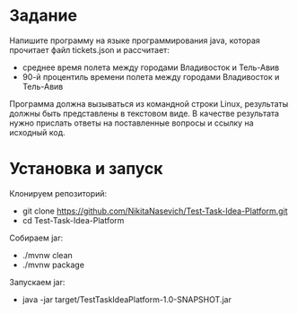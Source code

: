 # Задание
Напишите программу на языке программирования java, которая прочитает файл tickets.json и рассчитает:

- среднее время полета между городами Владивосток и Тель-Авив
- 90-й процентиль времени полета между городами Владивосток и Тель-Авив

Программа должна вызываться из командной строки Linux, результаты должны быть представлены в текстовом виде. В качестве результата нужно прислать ответы на поставленные вопросы и ссылку на исходный код.


# Установка и запуск
Клонируем репозиторий:

- git clone https://github.com/NikitaNasevich/Test-Task-Idea-Platform.git
- cd Test-Task-Idea-Platform

Собираем jar:

- ./mvnw clean
- ./mvnw package

Запускаем jar:

- java -jar target/TestTaskIdeaPlatform-1.0-SNAPSHOT.jar